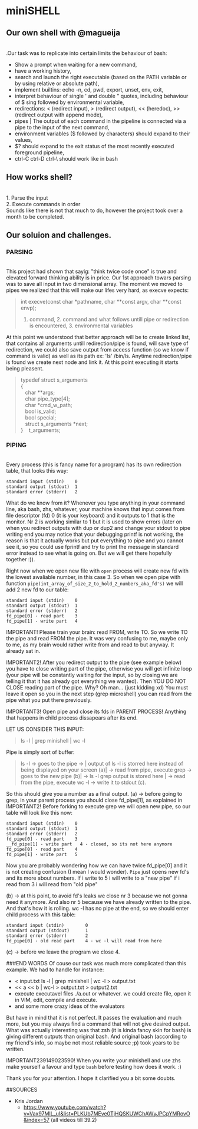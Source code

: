 # miniSHELL
## Our own shell with @magueija

<br> .Our task was to replicate into certain limits the behaviour of bash:
- Show a prompt when waiting for a new command,
- have a working history,
- search and launch the right executable (based on the PATH variable or by using relative or absolute path),
- implement builtins: echo -n, cd, pwd, export, unset, env, exit,
- interpret behaviour of single ' and double " quotes, including behaviour of $ sing followed by environmental variable,
- redirections: < (redirect input), > (redirect output), << (heredoc), >> (redirect output with append mode),
- pipes | The output of each command in the pipeline is connected via a pipe to the input of the next command,
- environment variables ($ followed by characters) should expand to their values,
- $? should expand to the exit status of the most recently executed foreground pipeline,
- ctrl-C ctrl-D ctrl-\ should work like in bash

## How works shell?
<br> 1. Parse the input
<br> 2. Execute commands in order
<br> Sounds like there is not that much to do, however the project took over a month to be completed.

## Our soluion and challenges.
### PARSING
<br> This project had shown that sayig: "think twice code once" is true and elevated forward thinking ability is in price. Our 1st approach towars parsing was to save all input in two dimensional array. The moment we moved to pipes we realized that this will make our lifes very hard, as execve expects:
> int execve(const char *pathname, char **const argv, char **const envp);
> 1. command, 2. command and what follows untill pipe or redirection is encountered, 3. environmental variables

At this point we understood that better approach will be to create linked list, that contains all arguments untill redirection/pipe is found, will save type of redirection, we could also save output from access function (so we know if command is valid) as well as its path ex: 'ls' /bin/ls. Anytime redirection/pipe is found we create next node and link it. At this point executing it starts being pleasent.

>typedef struct s_arguments
<br>{
<br>&nbsp;&nbsp;	  char				**args;
<br>&nbsp;&nbsp;	  char				pipe_type[4];
<br>&nbsp;&nbsp;	  char				*cmd_w_path;
<br>&nbsp;&nbsp;	  bool				is_valid;
<br>&nbsp;&nbsp;	  bool				special;
<br>&nbsp;&nbsp;	  struct s_arguments	*next;
<br>}&nbsp;&nbsp;&nbsp;&nbsp;t_arguments;

### PIPING
<br> Every process (this is fancy name for a program) has its own redirection table, that looks this way:
```
standard input (stdin)    0
standard output (stdout)  1
standard error (stderr)   2
```
What do we know from it? Whenever you type anything in your command line, aka bash, zhs, whatever, your machine knows that input comes from file descriptor (fd) 0 (it is your keyboard) and it outputs to 1 that is the monitor. Nr 2 is working similar to 1 but it is used to show errors (later on when you redirect outputs with dup or dup2 and change your stdout to pipe writing end you may notice that your debugging printf is not working, the reason is that it actually works but put everything to pipe and you cannot see it, so you could use fprintf and try to print the message in standard error instead to see what is going on. But we will get there hopefully together :)).

Right now when we open new file with `open` process will create new fd with the lowest awaliable number, in this case 3. So when we open pipe with function `pipe(int_array_of_size_2_to_hold_2_numbers_aka_fd's)` we will add 2 new fd to our table:
```
standard input (stdin)    0
standard output (stdout)  1
standard error (stderr)   2
fd_pipe[0] - read part    3
fd_pipe[1] - write part   4
```
IMPORTANT!
Please train your brain: read FROM, write TO. So we write TO the pipe and read FROM the pipe. It was very confusing to me, maybe only to me, as my brain would rather write from and read to but anyway. It already sat in.

IMPORTANT2!
After you redirect output to the pipe (see example below) you have to close writing part of the pipe, otherwise you will get infinite loop (your pipe will be constantly waiting for the input, so by closing we are telling it that it has already got everything we wanted). Then YOU DO NOT CLOSE reading part of the pipe. Why? Oh man... (just kidding xd) You must leave it open so you in the next step (grep microshell) you can read from the pipe what you put there previously. 

IMPORTANT3!
Open pipe and close its fds in PARENT PROCESS! Anything that happens in child process dissapears after its end. 

LET US CONSIDER THIS INPUT:
> ls -l | grep minishell | wc -l

Pipe is simply sort of buffer: 
> ls -l -> goes to the pipe -> | output of ls -l is storred here instead of being displayed on your screen (a)| -> read from pipe, execute grep -> goes to the new pipe (b)| -> ls -l grep output is stored here | -> read from the pipe, execute wc -l -> write it to stdout (c). 

So this should give you a number as a final output.
(a) -> before going to grep, in your parent process you should close fd_pipe[1], as explained in IMPORTANT2! Before forking to execute grep we will open new pipe, so our table will look like this now:
```
standard input (stdin)    0
standard output (stdout)  1
standard error (stderr)   2
fd_pipe[0] - read part    3
__fd_pipe[1] - write part   4 - closed, so its not here anymore
fd_pipe[0] - read part    4
fd_pipe[1] - write part   5
```
Now you are probably wondering how we can have twice fd_pipe[0] and it is not creating confusion (I mean I would wonder). `Pipe` just opens new fd's and its more about numbers. If i write to 5 i will write to a "new pipe" if i read from 3 i will read from "old pipe"

(b) -> at this point, to avoid fd's leaks we close nr 3 because we not gonna need it anymore. And also nr 5 because we have already written to the pipe. And that's how it is rolling. wc -l has no pipe at the end, so we should enter child process with this table:

```
standard input (stdin)        0
standard output (stdout)      1
standard error (stderr)       2
fd_pipe[0] - old read part    4 - wc -l will read from here
```
(c) -> before we leave the program we close 4.

###END WORDS
Of couse our task was much more complicated than this example. We had to handle for instance:
- < input.txt ls -l | grep minishell | wc -l > output.txt
- << a << b | wc-l > output.txt > output2.txt
- execute executavel files ./a.out or whatever. we could create file, open it in VIM, edit, compile and execute.
- and some more crazy ideas of the evaluators

But have in mind that it is not perfect. It passes the evaluation and much more, but you may always find a command that will not give desired output. What was actually interesting was that zsh (it is kinda fancy skin for bash) is giving different outputs than original bash. And original bash (according to my friend's info, so maybe not most reliable source ;p) took years to be written.

IMPORTANT239149023590!
When you write your minishell and use zhs make yourself a favour and type `bash` before testing how does it work. :)

Thank you for your attention. I hope it clarified you a bit some doubts.

##SOURCES
- Kris Jordan
  - https://www.youtube.com/watch?v=Vax97MIL_uI&list=PLKUb7MEve0TjHQSKUWChAWyJPCpYMRovO&index=57 (all videos till 39.2)

